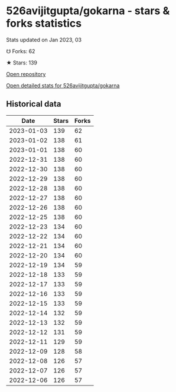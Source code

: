 # 526avijitgupta/gokarna - stars & forks statistics

Stats updated on Jan 2023, 03

☋ Forks: 62

★ Stars: 139

[Open repository](https://github.com/526avijitgupta/gokarna)

[Open detailed stats for 526avijitgupta/gokarna](https://reviewgithub.com/rep/526avijitgupta/gokarna)

## Historical data
| Date | Stars | Forks |
|------|-------|-------|
| 2023-01-03 | 139 | 62 | 
| 2023-01-02 | 138 | 61 | 
| 2023-01-01 | 138 | 60 | 
| 2022-12-31 | 138 | 60 | 
| 2022-12-30 | 138 | 60 | 
| 2022-12-29 | 138 | 60 | 
| 2022-12-28 | 138 | 60 | 
| 2022-12-27 | 138 | 60 | 
| 2022-12-26 | 138 | 60 | 
| 2022-12-25 | 138 | 60 | 
| 2022-12-23 | 134 | 60 | 
| 2022-12-22 | 134 | 60 | 
| 2022-12-21 | 134 | 60 | 
| 2022-12-20 | 134 | 60 | 
| 2022-12-19 | 134 | 59 | 
| 2022-12-18 | 133 | 59 | 
| 2022-12-17 | 133 | 59 | 
| 2022-12-16 | 133 | 59 | 
| 2022-12-15 | 133 | 59 | 
| 2022-12-14 | 132 | 59 | 
| 2022-12-13 | 132 | 59 | 
| 2022-12-12 | 131 | 59 | 
| 2022-12-11 | 129 | 59 | 
| 2022-12-09 | 128 | 58 | 
| 2022-12-08 | 126 | 57 | 
| 2022-12-07 | 126 | 57 | 
| 2022-12-06 | 126 | 57 | 

